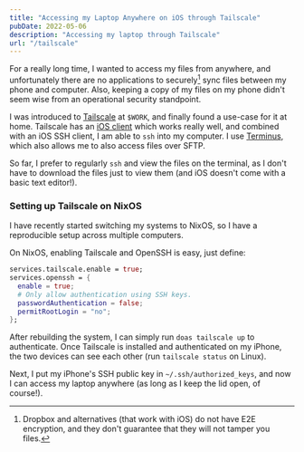 ```yaml
---
title: "Accessing my Laptop Anywhere on iOS through Tailscale"
pubDate: 2022-05-06
description: "Accessing my laptop through Tailscale"
url: "/tailscale"
---
```


For a really long time, I wanted to access my files from anywhere, and unfortunately
there are no applications to securely[^1] sync files between my phone and
computer. Also, keeping a copy of my files on my phone didn't seem wise from
an operational security standpoint.

I was introduced to [Tailscale](https://tailscale.com/) at `$WORK`,
and finally found a use-case for it at home. Tailscale has an
[iOS client](https://tailscale.com/kb/1020/install-ios/) which works really
well, and combined with an iOS SSH client, I am able to `ssh` into my computer.
I use [Terminus](https://apps.apple.com/us/app/termius-terminal-ssh-client/id549039908),
which also allows me to also access files over SFTP.

So far, I prefer to regularly `ssh` and view the files on the terminal, as I
don't have to download the files just to view them (and iOS doesn't come with a
basic text editor!).

### Setting up Tailscale on NixOS

I have recently started switching my systems to NixOS, so I have a reproducible
setup across multiple computers.

On NixOS, enabling Tailscale and OpenSSH is easy, just define:

```nix
services.tailscale.enable = true;
services.openssh = {
  enable = true;
  # Only allow authentication using SSH keys.
  passwordAuthentication = false;
  permitRootLogin = "no";
};
```

After rebuilding the system, I can simply run `doas tailscale up` to
authenticate. Once Tailscale is installed and authenticated on my iPhone, the
two devices can see each other (run `tailscale status` on Linux).

Next, I put my iPhone's SSH public key in `~/.ssh/authorized_keys`, and now I
can access my laptop anywhere (as long as I keep the lid open, of course!).

[^1]:
    Dropbox and alternatives (that work with iOS) do not have E2E encryption,
    and they don't guarantee that they will not tamper you files.
